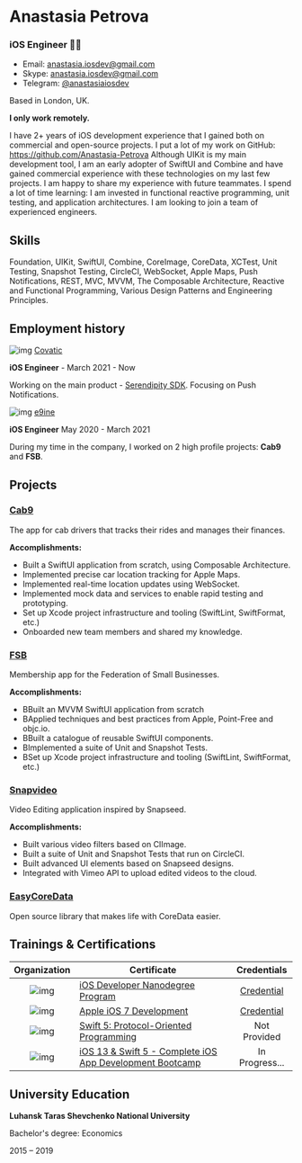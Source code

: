 # Anastasia Petrova 

### iOS Engineer 👩‍💻

* Email: [anastasia.iosdev@gmail.com](mailto:anastasia.iosdev@gmail.com)
* Skype: [anastasia.iosdev@gmail.com](https://join.skype.com/invite/eqXDgJDgSNi3)
* Telegram: [@anastasiaiosdev](https://t.me/anastasiaiosdev)

Based in London, UK.

**I only work remotely.**

I have 2+ years of iOS development experience that I gained both on commercial and open-source projects. 
I put a lot of my work on GitHub: https://github.com/Anastasia-Petrova
Although UIKit is my main development tool, I am an early adopter of SwiftUI and Combine and have gained commercial experience with these technologies on my last few projects. I am happy to share my experience with future teammates. I spend a lot of time learning: I am invested in functional reactive programming, unit testing, and application architectures. 
I am looking to join a team of experienced engineers.

## Skills

Foundation, UIKit, SwiftUI, Combine, CoreImage, CoreData, XCTest, Unit Testing, Snapshot Testing, CircleCI, WebSocket, Apple Maps, Push Notifications, REST, MVC, MVVM, The Composable Architecture, Reactive and Functional Programming, Various Design Patterns and Engineering Principles.

## Employment history

![img](https://i.imgur.com/PwEa9IR.png) [Covatic](https://covatic.com) 

 **iOS Engineer** - March 2021 - Now
 
Working on the main product - [Serendipity SDK](https://covatic.com/product). Focusing on Push Notifications.
 
![img](https://i.imgur.com/bNgEOkD.png) [e9ine](https://www.linkedin.com/company/e9ine/)

 **iOS Engineer**  May 2020 - March 2021
 
During my time in the company, I worked on 2 high profile projects: **Cab9** and **FSB**.


## Projects

### [Cab9](https://cab9.app/products/driver-app/)
The app for cab drivers that tracks their rides and manages their finances. 

**Accomplishments:**

* Built a SwiftUI application from scratch, using Composable Architecture. 
* Implemented precise car location tracking for Apple Maps.
* Implemented real-time location updates using WebSocket.
* Implemented mock data and services to enable rapid testing and prototyping.
* Set up Xcode project infrastructure and tooling (SwiftLint, SwiftFormat, etc.)
* Onboarded new team members and shared my knowledge. 

### [FSB](https://apps.apple.com/gb/app/fsb/id1536404757#?platform=iphone)
Membership app for the Federation of Small Businesses. 

**Accomplishments:**

* BBuilt an MVVM SwiftUI application from scratch
* BApplied techniques and best practices from Apple, Point-Free and objc.io. 
* BBuilt a catalogue of reusable SwiftUI components.
* BImplemented a suite of Unit and Snapshot Tests.
* BSet up Xcode project infrastructure and tooling (SwiftLint, SwiftFormat, etc.)

### [Snapvideo](https://github.com/Anastasia-Petrova/Snapvideo) 
Video Editing application inspired by Snapseed. 

**Accomplishments:**

* Built various video filters based on CIImage.
* Built a suite of Unit and Snapshot Tests that run on CircleCI.
* Built advanced UI elements based on Snapseed designs.
* Integrated with Vimeo API to upload edited videos to the cloud.

### [EasyCoreData](https://github.com/Anastasia-Petrova/EasyCoreData)
Open source library that makes life with CoreData easier.


## Trainings & Certifications

|Organization | Certificate | Credentials |
:-: | --- | :-: |
![img](https://i.imgur.com/P2cYqCX.jpg)| [iOS Developer Nanodegree Program](https://www.udacity.com/course/ios-developer-nanodegree--nd003) | [Credential](https://confirm.udacity.com/NPNN4G3)
![img](https://i.imgur.com/MU8kQGS.png)| [Apple iOS 7 Development](https://www.brainbench.com/testcenter/taketest/Apple-iOS-7-Development/3297) |  [Credential](https://www.brainbench.com/xml/bb/transcript/public/viewtranscript.xml?pid=14255377) 
![img](https://i.imgur.com/Zv2qeeT.png)  | [Swift 5: Protocol-Oriented Programming](http://www.linkedin.com/learning/swift-5-protocol-oriented-programming) | Not Provided
![img](https://i.imgur.com/d7FVRFX.png)|  [iOS 13 & Swift 5 - Complete iOS App Development Bootcamp](https://www.udemy.com/course/ios-13-app-development-bootcamp/) | In Progress...

## University Education

**Luhansk Taras Shevchenko National University**

Bachelor's degree: Economics

2015 – 2019





 





